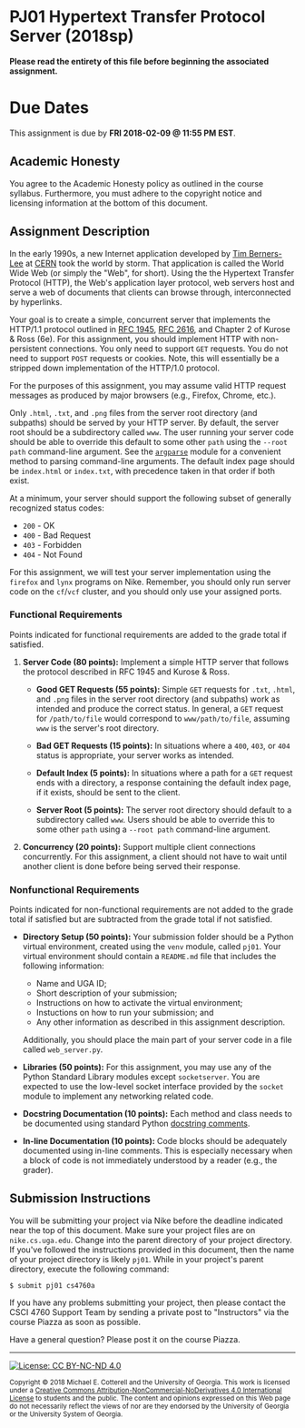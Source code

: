 
# PJ01 Hypertext Transfer Protocol Server (2018sp)

**Please read the entirety of this file before
beginning the associated assignment.** 

# Due Dates

This assignment is due by **FRI 2018-02-09 @ 11:55 PM EST**. 

## Academic Honesty

You agree to the Academic Honesty policy as outlined in the course syllabus. 
Furthermore, you must adhere to the copyright notice and licensing information 
at the bottom of this document.

## Assignment Description

In the early 1990s, a new Internet application developed by 
[Tim Berners-Lee](https://en.wikipedia.org/wiki/Tim_Berners-Lee) at 
[CERN](https://en.wikipedia.org/wiki/CERN) took the world by storm.
That application is called the World Wide Web (or simply the "Web", for short).
Using the the Hypertext Transfer Protocol (HTTP), the Web's application layer 
protocol, web servers host and serve a web of documents that clients 
can browse through, interconnected by hyperlinks.

Your goal is to create a simple, concurrent server that implements the HTTP/1.1
protocol outlined in [RFC 1945](https://tools.ietf.org/html/rfc1945),
[RFC 2616](https://tools.ietf.org/html/rfc2616), and
Chapter 2 of Kurose & Ross (6e). 
For this assignment, you should implement
HTTP with non-persistent connections. 
You only need to support `GET` requests.
You do not need to support `POST` requests or cookies. 
Note, this will essentially be a stripped down implementation of the HTTP/1.0
protocol.

For the purposes of this assignment, you may assume valid HTTP request messages 
as produced by major browsers (e.g., Firefox, Chrome, etc.). 

Only `.html`, `.txt`, and `.png` files from the server root directory (and subpaths) 
should be served by your HTTP server. 
By default, the server root should be a subdirectory called `www`.
The user running your server code should be able to override this default to
some other `path` using the `--root path` command-line argument. 
See the [`argparse`](https://docs.python.org/3/library/argparse.html) module for
a convenient method to parsing command-line arguments.
The default index page should be `index.html` or `index.txt`, with precedence 
taken in that order if both exist.

At a minimum, your server should support the following subset of generally recognized 
status codes:

* `200` - OK
* `400` - Bad Request
* `403` - Forbidden
* `404` - Not Found

For this assignment, we will test your server implementation using the 
`firefox` and `lynx` programs on Nike. 
Remember, you should only run server code on the `cf`/`vcf` cluster, and you 
should only use your assigned ports.

### Functional Requirements

Points indicated for functional requirements are added to the grade total
if satisfied. 

1. **Server Code (80 points):** Implement a simple HTTP server that 
   follows the protocol described in RFC 1945 and Kurose & Ross.

   * **Good GET Requests (55 points):** Simple `GET` requests for `.txt`, 
     `.html`, and `.png` files in the server root directory (and subpaths) work
     as intended and produce the correct status. In general, a `GET` request for
     `/path/to/file` would correspond to `www/path/to/file`, assuming `www` is
     the server's root directory. 

   * **Bad GET Requests (15 points):** In situations where a `400`, `403`, or `404` 
     status is appropriate, your server works as intended.

   * **Default Index (5 points):** In situations where a path for a `GET` request
     ends with a directory, a response containing the default index page, if it exists, 
     should be sent to the client.

   * **Server Root (5 points):** The server root directory should default to a
     subdirectory called `www`. Users should be able to override this to some other
     `path` using a `--root path` command-line argument.

2. **Concurrency (20 points):** Support multiple client connections concurrently. 
   For this assignment, a client should not have to wait until another client is
   done before being served their response.

### Nonfunctional Requirements 

Points indicated for non-functional requirements are not added to the grade total
if satisfied but are subtracted from the grade total if not satisfied.

* **Directory Setup (50 points):** Your submission folder should be a Python
  virtual environment, created using the `venv` module, called `pj01`.
  Your virtual environment should contain a `README.md` file that includes
  the following information:
  * Name and UGA ID;
  * Short description of your submission;
  * Instructions on how to activate the virtual environment;
  * Instuctions on how to run your submission; and
  * Any other information as described in this assignment description. 

  Additionally, you should place the main part of your server code in a file
  called `web_server.py`.

* **Libraries (50 points):** For this assignment, you may use any of the Python
  Standard Library modules except `socketserver`. You are expected to use the
  low-level socket interface provided by the `socket` module to implement any
  networking related code. 

* **Docstring Documentation (10 points):** Each method and class needs to be documented
  using standard Python [docstring comments](https://www.python.org/dev/peps/pep-0257/).

* **In-line Documentation (10 points):** Code blocks should be adequately documented
  using in-line comments. This is especially necessary when a block of code
  is not immediately understood by a reader (e.g., the grader).

## Submission Instructions

You will be submitting your project via Nike before the deadline indicated
near the top of this document. Make sure your project files are on 
`nike.cs.uga.edu`. Change into the parent directory of your project directory. 
If you've followed the instructions provided in this document, then the name 
of your project directory is likely `pj01`. 
While in your project's parent directory, execute the following command: 

```
$ submit pj01 cs4760a
```

If you have any problems submitting your project, then please contact the CSCI
4760 Support Team by sending a private post to "Instructors" via the course 
Piazza as soon as possible. 

Have a general question? Please post it on the course Piazza.

<hr/>

[![License: CC BY-NC-ND 4.0](https://img.shields.io/badge/License-CC%20BY--NC--ND%204.0-lightgrey.svg)](http://creativecommons.org/licenses/by-nc-nd/4.0/)

<small>
Copyright &copy; 2018 Michael E. Cotterell and the University of Georgia.
This work is licensed under a <a rel="license" href="http://creativecommons.org/licenses/by-nc-nd/4.0/">Creative Commons Attribution-NonCommercial-NoDerivatives 4.0 International License</a> to students and the public.
The content and opinions expressed on this Web page do not necessarily reflect the views of nor are they endorsed by the University of Georgia or the University System of Georgia.
</small>

